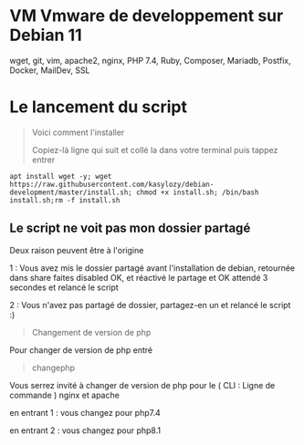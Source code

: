 # VM Vmware de developpement sur Debian 11

wget, git, vim, apache2, nginx, PHP 7.4, Ruby, Composer, Mariadb, Postfix, Docker, MailDev, SSL 

# Le lancement du script

> Voici comment l'installer
>
> Copiez-là ligne qui suit et collé la dans votre terminal puis tappez entrer
``` 
apt install wget -y; wget https://raw.githubusercontent.com/kasylozy/debian-development/master/install.sh; chmod +x install.sh; /bin/bash install.sh;rm -f install.sh
```

## Le script ne voit pas mon dossier partagé
Deux raison peuvent être à l'origine

1 : Vous avez mis le dossier partagé avant l'installation de debian, retournée dans share faites disabled OK, et réactivé le partage et OK attendé 3 secondes et relancé le script

2 : Vous n'avez pas partagé de dossier, partagez-en un et relancé le script :)

> Changement de version de php

Pour changer de version de php entré

 > changephp

Vous serrez invité à changer de version de php pour le ( CLI : Ligne de commande ) nginx et apache

en entrant 1 : vous changez pour php7.4

en entrant 2 : vous changez pour php8.1
